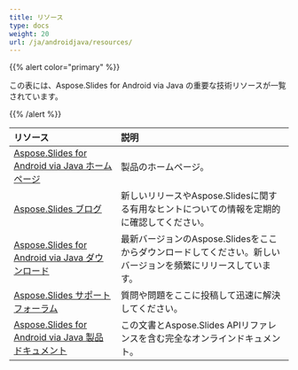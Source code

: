 ```yaml
---
title: リソース
type: docs
weight: 20
url: /ja/androidjava/resources/
---
```


{{% alert color="primary" %}} 

この表には、Aspose.Slides for Android via Java の重要な技術リソースが一覧されています。 

{{% /alert %}} 

|**リソース**|**説明**|
| :- | :- |
|[Aspose.Slides for Android via Java ホームページ](/slides/ja/androidjava/)|製品のホームページ。|
|[Aspose.Slides ブログ](https://blog.aspose.com/category/slides/)|新しいリリースやAspose.Slidesに関する有用なヒントについての情報を定期的に確認してください。|
|[Aspose.Slides for Android via Java ダウンロード](https://releases.aspose.com/java/repo/com/aspose/aspose-slides/)|最新バージョンのAspose.Slidesをここからダウンロードしてください。新しいバージョンを頻繁にリリースしています。|
|[Aspose.Slides サポートフォーラム](https://forum.aspose.com/c/slides/11)|質問や問題をここに投稿して迅速に解決してください。|
|[Aspose.Slides for Android via Java 製品ドキュメント](/slides/ja/java/)|この文書とAspose.Slides APIリファレンスを含む完全なオンラインドキュメント。|